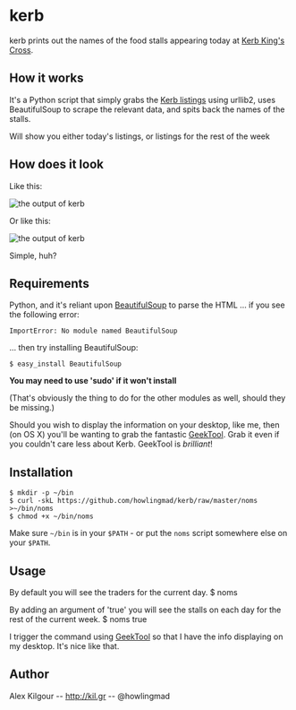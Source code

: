 kerb
==========
kerb prints out the names of the food stalls appearing today at [Kerb King's Cross](http://www.kerbfood.com/kings-cross/).
	
	
How it works
------------
It's a Python script that simply grabs the [Kerb listings](http://www.kerbfood.com/kings-cross/) using urllib2, uses BeautifulSoup to scrape the relevant data, and spits back the names of the stalls.

Will show you either today's listings, or listings for the rest of the week
	
	
How does it look
----------------
Like this:

![the output of kerb](https://github.com/downloads/howlingmad/kerb/nom.png)

Or like this:

![the output of kerb](https://github.com/downloads/howlingmad/kerb/noms.png)
	
Simple, huh?


Requirements
------------
Python, and it's reliant upon [BeautifulSoup](http://www.crummy.com/software/BeautifulSoup/) to parse the HTML … if you see the following error:

	ImportError: No module named BeautifulSoup

… then try installing BeautifulSoup:

	$ easy_install BeautifulSoup

**You may need to use 'sudo' if it won't install**

(That's obviously the thing to do for the other modules as well, should they be missing.)

Should you wish to display the information on your desktop, like me, then (on OS X) you'll be wanting to grab the fantastic [GeekTool](http://projects.tynsoe.org/en/geektool/). Grab it even if you couldn't care less about Kerb. GeekTool is *brilliant*!
	
	
Installation
------------
	$ mkdir -p ~/bin
	$ curl -skL https://github.com/howlingmad/kerb/raw/master/noms >~/bin/noms
	$ chmod +x ~/bin/noms
	
Make sure `~/bin` is in your `$PATH` - or put the `noms` script somewhere else on your `$PATH`.
	
	
Usage
-----
By default you will see the traders for the current day.
	$ noms

By adding an argument of 'true' you will see the stalls on each day for the rest of the current week.
	$ noms true
	
I trigger the command using [GeekTool](http://projects.tynsoe.org/en/geektool/) so that I have the info displaying on my desktop. It's nice like that.
	
	
Author
------
Alex Kilgour
-- http://kil.gr
-- @howlingmad